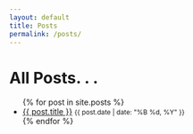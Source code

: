 ```yaml
---
layout: default
title: Posts
permalink: /posts/
---
```


<h1>All Posts. . .</h1>

<ul>
  {% for post in site.posts %}
    <li>
      <!-- Link to the post's URL and display the post's title -->
      <a href="{{ post.url }}">{{ post.title }}</a>
      <!-- Display the post's date in "Month Day, Year" format -->
      <small>{{ post.date | date: "%B %d, %Y" }}</small>
    </li>
  {% endfor %}
</ul>
